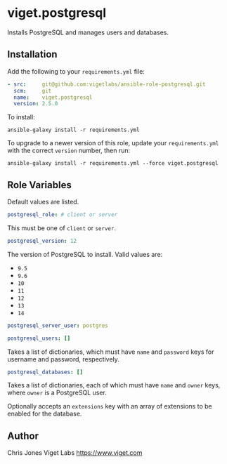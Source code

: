 viget.postgresql
================

Installs PostgreSQL and manages users and databases.

Installation
------------

Add the following to your `requirements.yml` file:

```yaml
- src:     git@github.com:vigetlabs/ansible-role-postgresql.git
  scm:     git
  name:    viget.postgresql
  version: 2.5.0
```

To install:

```
ansible-galaxy install -r requirements.yml
```

To upgrade to a newer version of this role, update your `requirements.yml` with the correct `version` number, then run:

```
ansible-galaxy install -r requirements.yml --force viget.postgresql
```

Role Variables
--------------

Default values are listed.

```yaml
postgresql_role: # client or server
```

This must be one of `client` or `server`.

```yaml
postgresql_version: 12
```

The version of PostgreSQL to install. Valid values are:

- `9.5`
- `9.6`
- `10`
- `11`
- `12`
- `13`
- `14`

```yaml
postgresql_server_user: postgres
```

```yaml
postgresql_users: []
```

Takes a list of dictionaries, which must have `name` and `password` keys for username and password, respectively.

```yaml
postgresql_databases: []
```

Takes a list of dictionaries, each of which must have `name` and `owner` keys, where `owner` is a PostgreSQL user.

Optionally accepts an `extensions` key with an array of extensions to be enabled for the database.

Author
------

Chris Jones
Viget Labs
https://www.viget.com
